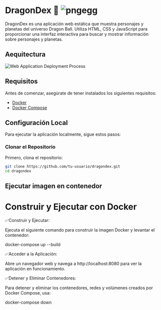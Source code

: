 # DragonDex 🐲 ![pngegg](https://github.com/user-attachments/assets/92431325-2504-48a9-9935-d727c5cd741d)

DragonDex es una aplicación web estática que muestra personajes y planetas del universo Dragon Ball. Utiliza HTML, CSS y JavaScript para proporcionar una interfaz interactiva para buscar y mostrar información sobre personajes y planetas.

## Aequitectura

![Web Application Deployment Process](https://github.com/user-attachments/assets/987a2a0e-dca7-46ea-b628-5734683d20a6)

## Requisitos

Antes de comenzar, asegúrate de tener instalados los siguientes requisitos:

- [Docker](https://docs.docker.com/get-docker/)
- [Docker Compose](https://docs.docker.com/compose/install/)

## Configuración Local

Para ejecutar la aplicación localmente, sigue estos pasos:

### Clonar el Repositorio

Primero, clona el repositorio:

```bash
git clone https://github.com/tu-usuario/dragondex.git
cd dragondex

````
## Ejecutar imagen en contenedor

# Construir y Ejecutar con Docker 

✅Construir y Ejecutar:

Ejecuta el siguiente comando para construir la imagen Docker y levantar el contenedor:

docker-compose up --build

✅Acceder a la Aplicación:

Abre un navegador web y navega a http://localhost:8080 para ver la aplicación en funcionamiento.

✅Detener y Eliminar Contenedores:

Para detener y eliminar los contenedores, redes y volúmenes creados por Docker Compose, usa:

docker-compose down
